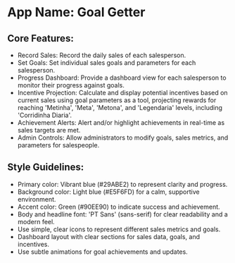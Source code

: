 # **App Name**: Goal Getter

## Core Features:

- Record Sales: Record the daily sales of each salesperson.
- Set Goals: Set individual sales goals and parameters for each salesperson.
- Progress Dashboard: Provide a dashboard view for each salesperson to monitor their progress against goals.
- Incentive Projection: Calculate and display potential incentives based on current sales using goal parameters as a tool, projecting rewards for reaching 'Metinha', 'Meta', 'Metona', and 'Legendaria' levels, including 'Corridinha Diaria'.
- Achievement Alerts: Alert and/or highlight achievements in real-time as sales targets are met.
- Admin Controls: Allow administrators to modify goals, sales metrics, and parameters for salespeople.

## Style Guidelines:

- Primary color: Vibrant blue (#29ABE2) to represent clarity and progress.
- Background color: Light blue (#E5F6FD) for a calm, supportive environment.
- Accent color: Green (#90EE90) to indicate success and achievement.
- Body and headline font: 'PT Sans' (sans-serif) for clear readability and a modern feel.
- Use simple, clear icons to represent different sales metrics and goals.
- Dashboard layout with clear sections for sales data, goals, and incentives.
- Use subtle animations for goal achievements and updates.